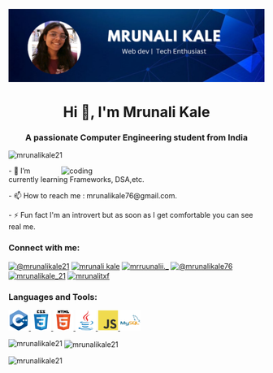 ![logo](https://github.com/Mrunalikale21/Mrunalikale21/blob/main/poster.jpg.png)
<h1 align="center">Hi 👋, I'm Mrunali Kale</h1>
<h3 align="center">A passionate Computer Engineering student from India</h3>

<p align="left"> <img src="https://komarev.com/ghpvc/?username=mrunalikale21&label=Profile%20views&color=0e75b6&style=flat" alt="mrunalikale21" /> </p>

<img align="right" alt="coding" width="400" src="https://mir-s3-cdn-cf.behance.net/project_modules/disp/601014116770475.6068beff4640a.gif">

<p> - 🌱 I’m currently learning Frameworks, DSA,etc.
</p>

<p> - 📫 How to reach me : mrunalikale76@gmail.com.
</p>

 <p> - ⚡ Fun fact I'm an introvert but as soon as I get comfortable you can see real me.
</p>

<h3 align="left">Connect with me:</h3>
<p align="centre">
<a href="https://twitter.com/@mrunalikale21" target="blank"><img align="center" src="https://raw.githubusercontent.com/rahuldkjain/github-profile-readme-generator/master/src/images/icons/Social/twitter.svg" alt="@mrunalikale21" height="30" width="40" /></a>
<a href="https://linkedin.com/in/mrunali kale" target="blank"><img align="center" src="https://raw.githubusercontent.com/rahuldkjain/github-profile-readme-generator/master/src/images/icons/Social/linked-in-alt.svg" alt="mrunali kale" height="30" width="40" /></a>
<a href="https://instagram.com/mrruunalii._" target="blank"><img align="center" src="https://raw.githubusercontent.com/rahuldkjain/github-profile-readme-generator/master/src/images/icons/Social/instagram.svg" alt="mrruunalii._" height="30" width="40" /></a>
<a href="https://www.hackerrank.com/@mrunalikale76" target="blank"><img align="center" src="https://raw.githubusercontent.com/rahuldkjain/github-profile-readme-generator/master/src/images/icons/Social/hackerrank.svg" alt="@mrunalikale76" height="30" width="40" /></a>
<a href="https://www.leetcode.com/mrunalikale_21" target="blank"><img align="center" src="https://raw.githubusercontent.com/rahuldkjain/github-profile-readme-generator/master/src/images/icons/Social/leet-code.svg" alt="mrunalikale_21" height="30" width="40" /></a>
<a href="https://auth.geeksforgeeks.org/user/mrunalitxf" target="blank"><img align="center" src="https://raw.githubusercontent.com/rahuldkjain/github-profile-readme-generator/master/src/images/icons/Social/geeks-for-geeks.svg" alt="mrunalitxf" height="30" width="40" /></a>
</p>

<h3 align="left">Languages and Tools:</h3>
<p align="centre"> <a href="https://www.w3schools.com/cpp/" target="_blank" rel="noreferrer"> <img src="https://raw.githubusercontent.com/devicons/devicon/master/icons/cplusplus/cplusplus-original.svg" alt="cplusplus" width="40" height="40"/> </a> <a href="https://www.w3schools.com/css/" target="_blank" rel="noreferrer"> <img src="https://raw.githubusercontent.com/devicons/devicon/master/icons/css3/css3-original-wordmark.svg" alt="css3" width="40" height="40"/> </a> <a href="https://www.w3.org/html/" target="_blank" rel="noreferrer"> <img src="https://raw.githubusercontent.com/devicons/devicon/master/icons/html5/html5-original-wordmark.svg" alt="html5" width="40" height="40"/> </a> <a href="https://www.java.com" target="_blank" rel="noreferrer"> <img src="https://raw.githubusercontent.com/devicons/devicon/master/icons/java/java-original.svg" alt="java" width="40" height="40"/> </a> <a href="https://developer.mozilla.org/en-US/docs/Web/JavaScript" target="_blank" rel="noreferrer"> <img src="https://raw.githubusercontent.com/devicons/devicon/master/icons/javascript/javascript-original.svg" alt="javascript" width="40" height="40"/> </a> <a href="https://www.mysql.com/" target="_blank" rel="noreferrer"> <img src="https://raw.githubusercontent.com/devicons/devicon/master/icons/mysql/mysql-original-wordmark.svg" alt="mysql" width="40" height="40"/> </a> </p>

<p><img align="left" src="https://github-readme-stats.vercel.app/api/top-langs?username=mrunalikale21&show_icons=true&locale=en&layout=compact" alt="mrunalikale21" /></p>

<p>&nbsp;<img align="center" src="https://github-readme-stats.vercel.app/api?username=mrunalikale21&show_icons=true&locale=en" alt="mrunalikale21" /></p>

<p><img align="center" src="https://github-readme-streak-stats.herokuapp.com/?user=mrunalikale21&" alt="mrunalikale21" /></p>
